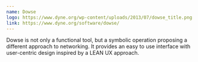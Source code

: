 ```yaml
---
name: Dowse
logo: https://www.dyne.org/wp-content/uploads/2013/07/dowse_title.png
link: https://www.dyne.org/software/dowse/
---
```

Dowse is not only a functional tool, but a symbolic operation proposing a different approach to networking. It provides an easy to use interface with user-centric design inspired by a LEAN UX approach.
